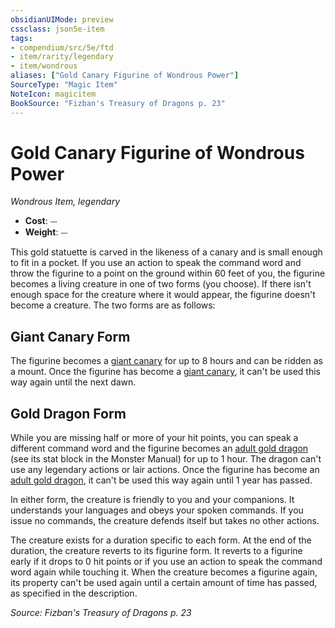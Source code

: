 ```yaml
---
obsidianUIMode: preview
cssclass: json5e-item
tags:
- compendium/src/5e/ftd
- item/rarity/legendary
- item/wondrous
aliases: ["Gold Canary Figurine of Wondrous Power"]
SourceType: "Magic Item"
NoteIcon: magicitem
BookSource: "Fizban's Treasury of Dragons p. 23"
---
```

# Gold Canary Figurine of Wondrous Power
*Wondrous Item, legendary*  

- **Cost**: ⏤
- **Weight**: ⏤

This gold statuette is carved in the likeness of a canary and is small enough to fit in a pocket. If you use an action to speak the command word and throw the figurine to a point on the ground within 60 feet of you, the figurine becomes a living creature in one of two forms (you choose). If there isn't enough space for the creature where it would appear, the figurine doesn't become a creature. The two forms are as follows:

## Giant Canary Form

The figurine becomes a [giant canary](/2-Mechanics/CLI/bestiary/beast/giant-canary-ftd.md) for up to 8 hours and can be ridden as a mount. Once the figurine has become a [giant canary](/2-Mechanics/CLI/bestiary/beast/giant-canary-ftd.md), it can't be used this way again until the next dawn.

## Gold Dragon Form

While you are missing half or more of your hit points, you can speak a different command word and the figurine becomes an [adult gold dragon](/2-Mechanics/CLI/bestiary/dragon/adult-gold-dragon.md) (see its stat block in the Monster Manual) for up to 1 hour. The dragon can't use any legendary actions or lair actions. Once the figurine has become an [adult gold dragon](/2-Mechanics/CLI/bestiary/dragon/adult-gold-dragon.md), it can't be used this way again until 1 year has passed.

In either form, the creature is friendly to you and your companions. It understands your languages and obeys your spoken commands. If you issue no commands, the creature defends itself but takes no other actions.

The creature exists for a duration specific to each form. At the end of the duration, the creature reverts to its figurine form. It reverts to a figurine early if it drops to 0 hit points or if you use an action to speak the command word again while touching it. When the creature becomes a figurine again, its property can't be used again until a certain amount of time has passed, as specified in the description.

*Source: Fizban's Treasury of Dragons p. 23*